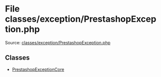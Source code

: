 File classes/exception/PrestashopException.php
=========

Source: [classes/exception/PrestashopException.php](https://github.com/PrestaShop/PrestaShop/blob/1.5.0.2/classes/exception/PrestashopException.php)


Classes
-------

* [PrestashopExceptionCore](class.PrestashopExceptionCore.md)

